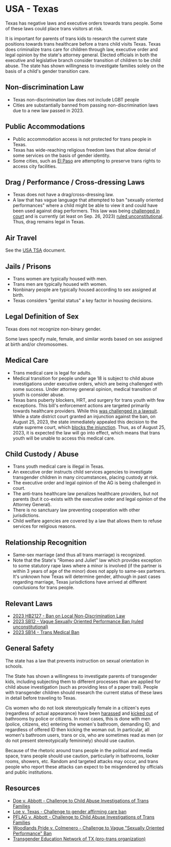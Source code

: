 # USA - Texas

Texas has negative laws and executive orders towards trans people. Some of
these laws could place trans visitors at risk.

It is important for parents of trans kids to research the current state
positions towards trans healthcare before a trans child visits Texas.
Texas does criminalize trans care for children through law, executive order
and legal opinion by the state's attorney general.
Elected officials in both the executive and legislative branch consider
transition of children to be child abuse. The state has shown willingness to
investigate families solely on the basis of a child's gender transition
care.

## Non-discrimination Law

 * Texas non-discrimination law does not include LGBT people
 * Cities are substantially banned from passing non-discrimination laws
   due to a new law passed in 2023.

## Public Accommodations

 * Public accommodation access is not protected for trans people in
   Texas.
 * Texas has wide-reaching religious freedom laws that allow denial of
   some services on the basis of gender identity.
 * Some cities, such as [El
 Paso](https://www.ktsm.com/news/city-council-oks-2-resolutions-to-promote-transgender-rights/)
   are attempting to preserve trans rights to access city facilities.

## Drag / Performance / Cross-dressing Laws

 * Texas does not have a drag/cross-dressing law.
 * A law that has vague language that attempted to ban "sexually oriented
   performances" where a child might be able to view it and could have been
   used against drag performers. This law was being [challenged in
   court](https://www.aclutx.org/en/cases/woodlands-pride-inc-et-al-v-angela-colmenero-et-al)
   and is currently (at least on Sep. 26, 2023) [ruled
   unconstitutional](https://storage.courtlistener.com/recap/gov.uscourts.txsd.1928300/gov.uscourts.txsd.1928300.94.0.pdf).
   Thus, drag remains legal in Texas.

## Air Travel

See the [USA TSA](notes/tsa.md) document.

## Jails / Prisons

 * Trans women are typically housed with men.
 * Trans men are typically housed with women.
 * Nonbinary people are typically housed according to sex assigned at birth.
 * Texas considers "genital status" a key factor in housing decisions.

## Legal Definition of Sex

Texas does not recognize non-binary gender.

Some laws specify male, female, and similar words based on sex assigned
at birth and/or chromosomes.

## Medical Care

 * Trans medical care is legal for adults.
 * Medical transition for people under age 18 is subject to child abuse
   investigations under executive orders, which are being challenged
   with some success. Under attorney general opinion, medical transition
   of youth is consider abuse.
 * Texas bans puberty blockers, HRT, and surgery for trans youth with few
   exceptions. This bill's enforcement actions are targeted primarily towards
   healthcare providers. While this [was challenged in a
   lawsuit](https://www.aclu.org/press-releases/texas-families-and-medical-providers-sue-texas-to-block-dangerous-transgender-youth-medical-care-ban).
   While a state district court granted an injunction against the ban,
   on August 25, 2023, the state immediately appealed this decision to the
   state supreme court, which [blocks the
   injunction](https://www.texastribune.org/2023/08/25/texas-transgender-kids-health-care-lawsuit/).
   Thus, as of August 25, 2023, it is expected the law will go into effect,
   which means that trans youth will be unable to access this medical
   care.

## Child Custody / Abuse

 * Trans youth medical care is illegal in Texas.
 * An executive order instructs child services agencies to investigate
   transgender children in many circumstances, placing custody at risk.
 * The executive order and legal opinion of the AG is being challenged
   in court.
 * The anti-trans healthcare law penalizes healthcare providers, but not
   parents (but it co-exists with the executive order and legal opinion of
   the Attorney General).
 * There is no sanctuary law preventing cooperation with other
   jurisdictions.
 * Child welfare agencies are covered by a law that allows them to
   refuse services for religious reasons.

## Relationship Recognition

 * Same-sex marriage (and thus all trans marriage) is recognized.
 * Note that the State's "Romeo and Juliet" law which provides exception
   to some statutory rape laws where a minor is involved (if the partner is
   within 3 years of age of the minor) does not apply to same-sex
   partners. It's unknown how Texas will determine gender, although in
   past cases regarding marriage, Texas jurisdictions have arrived at
   different conclusions for trans people.

## Relevant Laws

 * [2023 HB2127 - Ban on Local Non-Discrimination Law](https://legiscan.com/TX/text/HB2127/id/2814366)
 * [2023 SB12 - Vague Sexually Oriented Performance Ban (ruled unconstitutional)](https://capitol.texas.gov/BillLookup/History.aspx?LegSess=88R&Bill=SB12)
 * [2023 SB14 - Trans Medical Ban](https://legiscan.com/TX/text/SB14/id/2811355)

## General Safety

The state has a law that prevents instruction on sexual orientation
in schools.

The State has shown a willingness to investigate parents of transgender
kids, including subjecting them to different processes than are applied
for child abuse investigation (such as providing less of a paper trail).
People with transgender children should research the current status of
these laws in detail before traveling to Texas.

Cis women who do not look stereotypically female in a citizen's eyes
(regardless of actual appearance) have been [harassed](https://www.dallasobserver.com/news/self-appointed-bathroom-cop-catches-dallas-woman-using-womens-restroom-8259104)
and [kicked out](https://www.reddit.com/r/actuallesbians/comments/pdio76/dragged_out_of_bathroom/)
of bathrooms by police or citizens.  In most cases, this is done with men
(police, citizens, etc) entering the women's bathroom, demanding ID, and
regardless of offered ID then kicking the woman out. In particular,
all women's bathroom users, trans or cis, who are sometimes read as men
(or do not present stereotypically femininely) should use caution.

Because of the rhetoric around trans people in the political and media
space, trans people should use caution, particularly in bathrooms,
locker rooms, showers, etc.  Random and targeted attacks may occur, and
trans people who report these attacks can expect to be misgendered by
officials and public institutions.

## Resources

 * [Doe v. Abbott - Challenge to Child Abuse Investigations of Trans Families](https://www.aclu.org/cases/doe-v-abbott)
 * [Loe v. Texas - Challenge to gender affirming care
   ban](https://www.aclu.org/press-releases/texas-families-and-medical-providers-sue-texas-to-block-dangerous-transgender-youth-medical-care-ban)
 * [PFLAG v. Abbott - Challenge to Child Abuse Investigations of Trans Families](https://lambdalegal.org/case/pflag-v-abbott/)
 * [Woodlands Pride v. Colmenero - Challenge to Vague "Sexually Oriented Performance" Ban](https://www.aclutx.org/en/cases/woodlands-pride-inc-et-al-v-angela-colmenero-et-al)
 * [Transgender Education Network of TX (pro-trans organization)](https://www.transtexas.org/)

